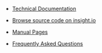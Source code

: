 * [Technical Documentation](https://github.com/tesseract-ocr/tesseract/wiki/Technical-Documentation)

* [Browse source code on insight.io](https://www.insight.io/github.com/tesseract-ocr/tesseract)

* [Manual Pages](http://manpages.ubuntu.com/manpages/zesty/man1/tesseract.1.html)

* [Frequently Asked Questions](https://github.com/tesseract-ocr/tesseract/wiki/FAQ)